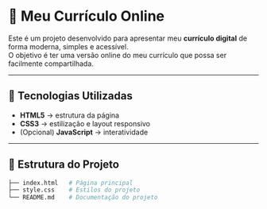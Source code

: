 # 📌 Meu Currículo Online

Este é um projeto desenvolvido para apresentar meu **currículo digital** de forma moderna, simples e acessível.  
O objetivo é ter uma versão online do meu currículo que possa ser facilmente compartilhada.

---

## 🚀 Tecnologias Utilizadas
- **HTML5** → estrutura da página  
- **CSS3** → estilização e layout responsivo  
- (Opcional) **JavaScript** → interatividade  

---

## 📂 Estrutura do Projeto
```bash
├── index.html   # Página principal
├── style.css    # Estilos do projeto
└── README.md    # Documentação do projeto
